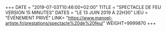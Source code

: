 +++
DATE = "2019-07-03T10:46:00+02:00"
TITLE = "SPECTACLE DE FEU VERSION 15 MINUTES"
DATES = "LE 13 JUIN 2019 À 22H30"
LIEU = "ÉVÉNEMENT PRIVÉ"
LINK= "https://www.manoel-artiste.fr/prestations/spectacle%20de%20feu/"
WEIGHT=9999870
+++

